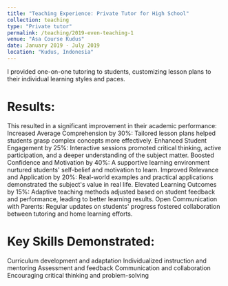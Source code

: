 ```yaml
---
title: "Teaching Experience: Private Tutor for High School"
collection: teaching
type: "Private tutor"
permalink: /teaching/2019-even-teaching-1
venue: "Asa Course Kudus"
date: January 2019 - July 2019
location: "Kudus, Indonesia"
---
```


I provided one-on-one tutoring to students, customizing lesson plans to their individual learning styles and paces.

Results:
======
This resulted in a significant improvement in their academic performance:
Increased Average Comprehension by 30%: Tailored lesson plans helped students grasp complex concepts more effectively.
Enhanced Student Engagement by 25%: Interactive sessions promoted critical thinking, active participation, and a deeper understanding of the subject matter.
Boosted Confidence and Motivation by 40%: A supportive learning environment nurtured students' self-belief and motivation to learn.
Improved Relevance and Application by 20%: Real-world examples and practical applications demonstrated the subject's value in real life.
Elevated Learning Outcomes by 15%: Adaptive teaching methods adjusted based on student feedback and performance, leading to better learning results.
Open Communication with Parents: Regular updates on students' progress fostered collaboration between tutoring and home learning efforts.

Key Skills Demonstrated:
======
Curriculum development and adaptation
Individualized instruction and mentoring
Assessment and feedback
Communication and collaboration
Encouraging critical thinking and problem-solving
